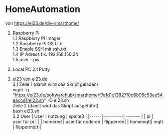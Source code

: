 # HomeAutomation

von https://ei23.de/diy-smarthome/



1. Raspberry Pi   
1.1 Raspberry PI Imager   
1.2 Raspberry Pi OS Lite  
1.3 Enable SSH mit ssh.txt  
1.4 IP Adress fix: 192.168.150.24  
1.5 user - pw   


2. Local PC
2.1 Putty

3. ei23 von  ei23.de  
3.1 Zeile 1 (damit wird das Skript geladen)  
      wget -q "https://ei23.de/softwarehub/smarthome/f7a1d1e13827f0d6b95c53ee54eaccd1/ei23.sh" -O ei23.sh  
    Zeile 2 (damit wird das Skript ausgeführt)  
      bash ei23.sh  
3.2 User
   | User |  nutzung | spalte3 |
   |------|----------| ------- |
   | pi | user für pi |  |
   | homered | user für nodered | flipperred|
   | homemqtt| mqtt | flippermqtt |
